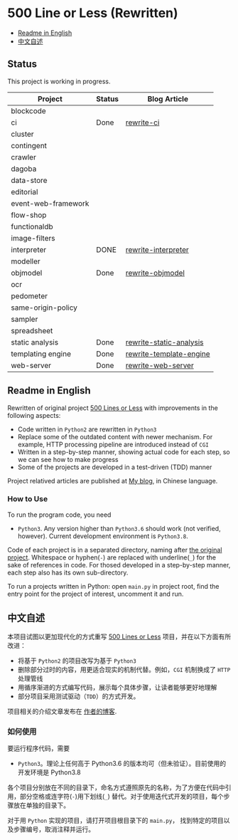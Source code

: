 # 500 Line or Less (Rewritten)

- [Readme in English](#english-readme)
- [中文自述](#chinese-readme>)

## Status

This project is working in progress.

| Project | Status | Blog Article |
|---------|--------|--------------|
| blockcode |  |
| ci | Done | [rewrite-ci](https://shuhari.dev/blog/2020/06/500lines-rewrite-ci) |
| cluster |  |
| contingent |  |
| crawler |  |
| dagoba |  |
| data-store |  |
| editorial |  |
| event-web-framework |  |
| flow-shop |  |
| functionaldb |  |
| image-filters |  |
| interpreter |  DONE | [rewrite-interpreter](https://shuhari.dev/blog/2020/12/500lines-rewrite-interpreter) |
| modeller |  |
| objmodel | Done | [rewrite-objmodel](https://shuhari.dev/blog/2020/06/500lines-rewrite-objmodel) |
| ocr |  |
| pedometer |  |
| same-origin-policy |  |
| sampler |  |
| spreadsheet |  |
| static analysis | Done | [rewrite-static-analysis](https://shuhari.dev/blog/2020/07/500lines-rewrite-static-analysis) |
| templating engine | Done | [rewrite-template-engine](https://shuhari.dev/blog/2020/05/500lines-rewrite-template-engine) |
| web-server | Done | [rewrite-web-server](https://shuhari.dev/blog/2020/05/500lines-rewrite-web-server) |


<a name="english-readme"/>

## Readme in English

Rewritten of original project [500 Lines or Less](https://github.com/aosabook/500lines) with improvements in the following aspects:

- Code written in `Python2` are rewritten in `Python3`
- Replace some of the outdated content with newer mechanism. For example, HTTP processing pipeline are introduced instead of `CGI`
- Written in a step-by-step manner, showing actual code for each step, so we can see how to make progress
- Some of the projects are developed in a test-driven (TDD) manner

Project relatived articles are published at [My blog](https://shuhari.dev/blog/2020/05/500lines-rewrite-intro), in Chinese language.
 
### How to Use

To run the program code, you need

- `Python3`. Any version higher than `Python3.6` should work (not verified, however). Current development environment is `Python3.8`.

Code of each project is in a separated directory, naming after [the original project](https://github.com/aosabook/500lines). Whitespace or hyphen(`-`) are replaced with underline(`_`) for the sake of references in code. For thosed developed in a step-by-step manner, each step also has its own sub-directory.

To run a projects written in Python: open `main.py` in project root, find the entry point for the project of interest, uncomment it and run.


<a name="chinese-readme" />

## 中文自述

本项目试图以更加现代化的方式重写 [500 Lines or Less](https://github.com/aosabook/500lines) 项目，并在以下方面有所改进：

- 将基于 `Python2` 的项目改写为基于 `Python3`
- 删除部分过时的内容，用更适合现实的机制代替。例如，`CGI` 机制换成了 `HTTP` 处理管线
- 用循序渐进的方式编写代码，展示每个具体步骤，让读者能够更好地理解
- 部分项目采用测试驱动（`TDD`）的方式开发。

项目相关的介绍文章发布在 [作者的博客](https://shuhari.dev/blog/2020/05/500lines-rewrite-intro).
 
### 如何使用

要运行程序代码，需要

- `Python3`。理论上任何高于 Python3.6 的版本均可（但未验证）。目前使用的开发环境是 Python3.8

各个项目分别放在不同的目录下，命名方式遵照原先的名称，为了方便在代码中引用，部分空格或连字符(`-`)用下划线(`_`) 替代。对于使用迭代式开发的项目，每个步骤放在单独的目录下。

对于用 `Python` 实现的项目，请打开项目根目录下的 `main.py`， 找到特定的项目以及步骤编号，取消注释并运行。

